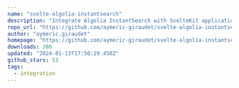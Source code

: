 ```yaml
---
name: "svelte-algolia-instantsearch"
description: "Integrate Algolia InstantSearch with SvelteKit applications."
repo_url: "https://github.com/aymeric-giraudet/svelte-algolia-instantsearch"
author: "aymeric.giraudet"
homepage: "https://github.com/aymeric-giraudet/svelte-algolia-instantsearch#readme"
downloads: 386
updated: "2024-01-13T17:50:29.450Z"
github_stars: 53
tags: 
  - integration
---
```

